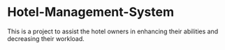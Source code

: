 # Hotel-Management-System
This is a project to assist the hotel owners in enhancing their abilities and decreasing their workload.
